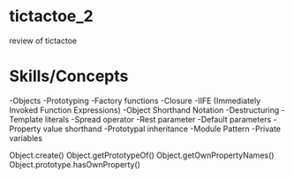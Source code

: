 # tictactoe_2
review of tictactoe

# Skills/Concepts
-Objects
-Prototyping
-Factory functions
-Closure
-IIFE (Immediately Invoked Function Expressions)
-Object Shorthand Notation
-Destructuring
-Template literals
-Spread operator
-Rest parameter
-Default parameters
-Property value shorthand
-Prototypal inheritance
-Module Pattern
-Private variables


Object.create()
Object.getPrototypeOf()
Object.getOwnPropertyNames()
Object.prototype.hasOwnProperty()